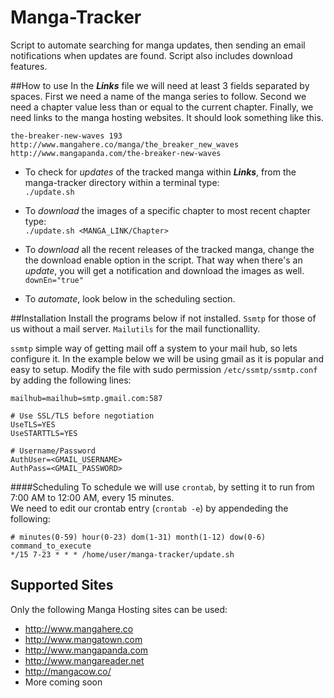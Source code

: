 # Manga-Tracker
Script to automate searching for manga updates, then sending an email notifications when updates are found. Script also includes download features.  

##How to use
In the ***Links*** file we will need at least 3 fields separated by spaces. First we need a name of the manga series to follow. Second we need a chapter value less than or equal to the current chapter. Finally, we need links to the manga hosting websites. It should look something like this.  
```
the-breaker-new-waves 193 http://www.mangahere.co/manga/the_breaker_new_waves http://www.mangapanda.com/the-breaker-new-waves
```
* To check for *updates* of the tracked manga within ***Links***, from the manga-tracker directory within a terminal type:  
`./update.sh`  

* To *download* the images of a specific chapter to most recent chapter type:  
 `./update.sh <MANGA_LINK/Chapter>`  
 
* To *download* all the recent releases of the tracked manga, change the the download enable option in the script. That way when there's an *update*, you will get a notification and download the images as well.  
 `downEn="true"`
 
* To *automate*, look below in the scheduling section.  
 
##Installation
Install the programs below if not installed. `Ssmtp` for those of us without a mail server. `Mailutils` for the mail functionallity.  

 `ssmtp` simple way of getting mail off a system to your mail hub, so lets configure it. In the example below we will be using gmail as it is popular and easy to setup. Modify the file with sudo permission `/etc/ssmtp/ssmtp.conf` by adding the following lines:

```
mailhub=mailhub=smtp.gmail.com:587  
  
# Use SSL/TLS before negotiation  
UseTLS=YES  
UseSTARTTLS=YES  

# Username/Password  
AuthUser=<GMAIL_USERNAME>  
AuthPass=<GMAIL_PASSWORD>  
```
####Scheduling
To schedule we will use `crontab`, by setting it to run from 7:00 AM to 12:00 AM, every 15 minutes.  
We need to edit our crontab entry (`crontab -e`) by appendeding the following:  

```
# minutes(0-59) hour(0-23) dom(1-31) month(1-12) dow(0-6) command_to_execute
*/15 7-23 * * * /home/user/manga-tracker/update.sh
```

## Supported Sites
Only the following Manga Hosting sites can be used:  
* http://www.mangahere.co  
* http://www.mangatown.com  
* http://www.mangapanda.com  
* http://www.mangareader.net  
* http://mangacow.co/  
* More coming soon
